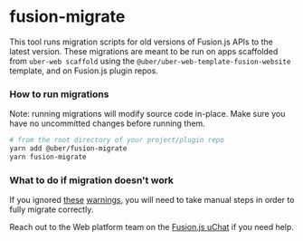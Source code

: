 # fusion-migrate

This tool runs migration scripts for old versions of Fusion.js APIs to the latest version. These migrations are meant to be run on apps scaffolded from `uber-web scaffold` using the `@uber/uber-web-template-fusion-website` template, and on Fusion.js plugin repos.

### How to run migrations

Note: running migrations will modify source code in-place. Make sure you have no uncommitted changes before running them.

```sh
# from the root directory of your project/plugin repo
yarn add @uber/fusion-migrate
yarn fusion-migrate
```

### What to do if migration doesn't work

If you ignored [these](https://engdocs.uberinternal.com/graphenejs-docs/docs/getting-started/project-structure#srcmainjs) [warnings](https://code.uberinternal.com/diffusion/WEUBELI/browse/master/content/src/main.js;4a5fb0c2333db695cb32cb776314256fc9da6ef1$2), you will need to take manual steps in order to fully migrate correctly.

Reach out to the Web platform team on the [Fusion.js uChat](https://uchat.uberinternal.com/uber/channels/fusion-js) if you need help.
